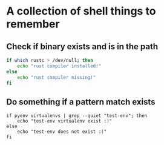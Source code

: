 # A collection of shell things to remember

## Check if binary exists and is in the path
```bash
if which rustc > /dev/null; then
    echo "rust compiler installed!"
else
    echo "rust compiler missing!"
fi
```

## Do something if a pattern match exists
```
if pyenv virtualenvs | grep --quiet "test-env"; then
    echo "test-env virtualenv exist :)"
else
    echo "test-env does not exist :("
fi
```
